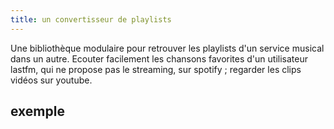 ```yaml
---
title: un convertisseur de playlists
---
```


Une bibliothèque modulaire pour retrouver les playlists d'un service musical dans un autre.
Ecouter facilement les chansons favorites d'un utilisateur lastfm, qui ne propose pas le streaming, sur spotify ; regarder les clips vidéos sur youtube.

exemple
-------

